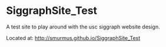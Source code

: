 # SiggraphSite_Test
A test site to play around with the usc siggraph website design.

Located at: 
http://smurmus.github.io/SiggraphSite_Test
